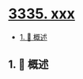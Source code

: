 # [3335. xxx](https://github.com/Tdahuyou/TNotes.leetcode/tree/main/notes/3335.%20xxx)

<!-- region:toc -->

- [1. 📝 概述](#1--概述)

<!-- endregion:toc -->

## 1. 📝 概述
